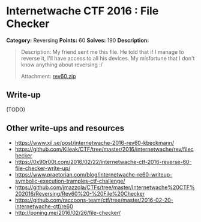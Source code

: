 # Internetwache CTF 2016 : File Checker

**Category:** Reversing
**Points:** 60
**Solves:** 190
**Description:**

> Description: My friend sent me this file. He told that if I manage to reverse it, I'll have access to all his devices. My misfortune that I don't know anything about reversing :/
>
>
> Attachment: [rev60.zip](./rev60.zip)


## Write-up

(TODO)

## Other write-ups and resources

* <https://www.xil.se/post/internetwache-2016-rev60-kbeckmann/>
* <https://github.com/Kileak/CTF/tree/master/2016/internetwache/rev/filechecker>
* <https://0x90r00t.com/2016/02/22/internetwache-ctf-2016-reverse-60-file-checker-write-up/>
* <https://www.praetorian.com/blog/internetwache-re60-writeup-symbolic-execution-tramples-ctf-challenge/>
* <https://github.com/jmazzola/CTFs/tree/master/Internetwache%20CTF%202016/Reversing/Rev60%20-%20File%20Checker>
* <https://github.com/raccoons-team/ctf/tree/master/2016-02-20-internetwache-ctf/re60>
* <http://poning.me/2016/02/26/file-checker/>
